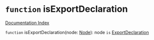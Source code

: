 # `function` isExportDeclaration

[Documentation Index](../README.md)

`function` isExportDeclaration(node: [Node](../interface.Node/README.md)): node `is` [ExportDeclaration](../interface.ExportDeclaration/README.md)

